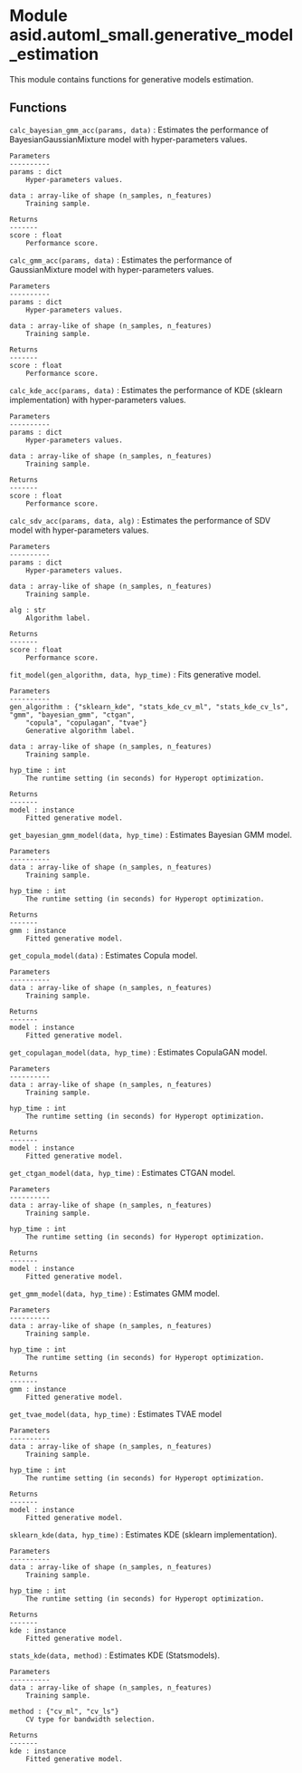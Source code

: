 Module asid.automl_small.generative_model_estimation
====================================================
This module contains functions for generative models estimation.

Functions
---------

    
`calc_bayesian_gmm_acc(params, data)`
:   Estimates the performance of BayesianGaussianMixture model with hyper-parameters values.
    
    Parameters
    ----------
    params : dict
        Hyper-parameters values.
    
    data : array-like of shape (n_samples, n_features)
        Training sample.
    
    Returns
    -------
    score : float
        Performance score.

    
`calc_gmm_acc(params, data)`
:   Estimates the performance of GaussianMixture model with hyper-parameters values.
    
    Parameters
    ----------
    params : dict
        Hyper-parameters values.
    
    data : array-like of shape (n_samples, n_features)
        Training sample.
    
    Returns
    -------
    score : float
        Performance score.

    
`calc_kde_acc(params, data)`
:   Estimates the performance of KDE (sklearn implementation) with hyper-parameters values.
    
    Parameters
    ----------
    params : dict
        Hyper-parameters values.
    
    data : array-like of shape (n_samples, n_features)
        Training sample.
    
    Returns
    -------
    score : float
        Performance score.

    
`calc_sdv_acc(params, data, alg)`
:   Estimates the performance of SDV model with hyper-parameters values.
    
    Parameters
    ----------
    params : dict
        Hyper-parameters values.
    
    data : array-like of shape (n_samples, n_features)
        Training sample.
    
    alg : str
        Algorithm label.
    
    Returns
    -------
    score : float
        Performance score.

    
`fit_model(gen_algorithm, data, hyp_time)`
:   Fits generative model.
    
    Parameters
    ----------
    gen_algorithm : {"sklearn_kde", "stats_kde_cv_ml", "stats_kde_cv_ls", "gmm", "bayesian_gmm", "ctgan",
        "copula", "copulagan", "tvae"}
        Generative algorithm label.
    
    data : array-like of shape (n_samples, n_features)
        Training sample.
    
    hyp_time : int
        The runtime setting (in seconds) for Hyperopt optimization.
    
    Returns
    -------
    model : instance
        Fitted generative model.

    
`get_bayesian_gmm_model(data, hyp_time)`
:   Estimates Bayesian GMM model.
    
    Parameters
    ----------
    data : array-like of shape (n_samples, n_features)
        Training sample.
    
    hyp_time : int
        The runtime setting (in seconds) for Hyperopt optimization.
    
    Returns
    -------
    gmm : instance
        Fitted generative model.

    
`get_copula_model(data)`
:   Estimates Copula model.
    
    Parameters
    ----------
    data : array-like of shape (n_samples, n_features)
        Training sample.
    
    Returns
    -------
    model : instance
        Fitted generative model.

    
`get_copulagan_model(data, hyp_time)`
:   Estimates CopulaGAN model.
    
    Parameters
    ----------
    data : array-like of shape (n_samples, n_features)
        Training sample.
    
    hyp_time : int
        The runtime setting (in seconds) for Hyperopt optimization.
    
    Returns
    -------
    model : instance
        Fitted generative model.

    
`get_ctgan_model(data, hyp_time)`
:   Estimates CTGAN model.
    
    Parameters
    ----------
    data : array-like of shape (n_samples, n_features)
        Training sample.
    
    hyp_time : int
        The runtime setting (in seconds) for Hyperopt optimization.
    
    Returns
    -------
    model : instance
        Fitted generative model.

    
`get_gmm_model(data, hyp_time)`
:   Estimates GMM model.
    
    Parameters
    ----------
    data : array-like of shape (n_samples, n_features)
        Training sample.
    
    hyp_time : int
        The runtime setting (in seconds) for Hyperopt optimization.
    
    Returns
    -------
    gmm : instance
        Fitted generative model.

    
`get_tvae_model(data, hyp_time)`
:   Estimates TVAE model
    
    Parameters
    ----------
    data : array-like of shape (n_samples, n_features)
        Training sample.
    
    hyp_time : int
        The runtime setting (in seconds) for Hyperopt optimization.
    
    Returns
    -------
    model : instance
        Fitted generative model.

    
`sklearn_kde(data, hyp_time)`
:   Estimates KDE (sklearn implementation).
    
    Parameters
    ----------
    data : array-like of shape (n_samples, n_features)
        Training sample.
    
    hyp_time : int
        The runtime setting (in seconds) for Hyperopt optimization.
    
    Returns
    -------
    kde : instance
        Fitted generative model.

    
`stats_kde(data, method)`
:   Estimates KDE (Statsmodels).
    
    Parameters
    ----------
    data : array-like of shape (n_samples, n_features)
        Training sample.
    
    method : {"cv_ml", "cv_ls"}
        CV type for bandwidth selection.
    
    Returns
    -------
    kde : instance
        Fitted generative model.